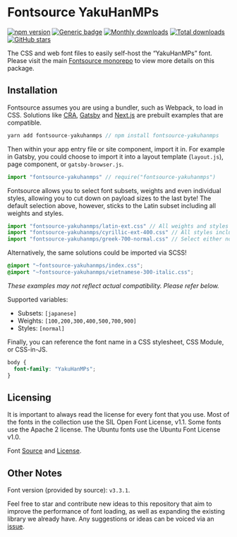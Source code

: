 # Fontsource YakuHanMPs

[![npm version](https://badge.fury.io/js/fontsource-yakuhanmps.svg)](https://www.npmjs.com/package/fontsource-yakuhanmps) [![Generic badge](https://img.shields.io/badge/fontsource-passing-brightgreen)](https://github.com/DecliningLotus/fontsource) [![Monthly downloads](https://badgen.net/npm/dm/fontsource-yakuhanmps)](https://github.com/DecliningLotus/fontsource) [![Total downloads](https://badgen.net/npm/dt/fontsource-yakuhanmps)](https://github.com/DecliningLotus/fontsource) [![GitHub stars](https://img.shields.io/github/stars/DecliningLotus/fontsource.svg?style=social&label=Star)](https://GitHub.com/DecliningLotus/fontsource/stargazers/)

The CSS and web font files to easily self-host the “YakuHanMPs” font. Please visit the main [Fontsource monorepo](https://github.com/DecliningLotus/fontsource) to view more details on this package.

## Installation

Fontsource assumes you are using a bundler, such as Webpack, to load in CSS. Solutions like [CRA](https://create-react-app.dev/), [Gatsby](https://www.gatsbyjs.org/) and [Next.js](https://nextjs.org/) are prebuilt examples that are compatible.

```javascript
yarn add fontsource-yakuhanmps // npm install fontsource-yakuhanmps
```

Then within your app entry file or site component, import it in. For example in Gatsby, you could choose to import it into a layout template (`layout.js`), page component, or `gatsby-browser.js`.

```javascript
import "fontsource-yakuhanmps" // require("fontsource-yakuhanmps")
```

Fontsource allows you to select font subsets, weights and even individual styles, allowing you to cut down on payload sizes to the last byte! The default selection above, however, sticks to the Latin subset including all weights and styles.

```javascript
import "fontsource-yakuhanmps/latin-ext.css" // All weights and styles included.
import "fontsource-yakuhanmps/cyrillic-ext-400.css" // All styles included.
import "fontsource-yakuhanmps/greek-700-normal.css" // Select either normal or italic.
```

Alternatively, the same solutions could be imported via SCSS!

```scss
@import "~fontsource-yakuhanmps/index.css";
@import "~fontsource-yakuhanmps/vietnamese-300-italic.css";
```

_These examples may not reflect actual compatibility. Please refer below._

Supported variables:

- Subsets: `[japanese]`
- Weights: `[100,200,300,400,500,700,900]`
- Styles: `[normal]`

Finally, you can reference the font name in a CSS stylesheet, CSS Module, or CSS-in-JS.

```css
body {
  font-family: "YakuHanMPs";
}
```

## Licensing

It is important to always read the license for every font that you use.
Most of the fonts in the collection use the SIL Open Font License, v1.1. Some fonts use the Apache 2 license. The Ubuntu fonts use the Ubuntu Font License v1.0.

Font [Source](https://github.com/qrac/yakuhanjp) and [License](https://github.com/qrac/yakuhanjp#license).

## Other Notes

Font version (provided by source): `v3.3.1`.

Feel free to star and contribute new ideas to this repository that aim to improve the performance of font loading, as well as expanding the existing library we already have. Any suggestions or ideas can be voiced via an [issue](https://github.com/DecliningLotus/fontsource/issues).
